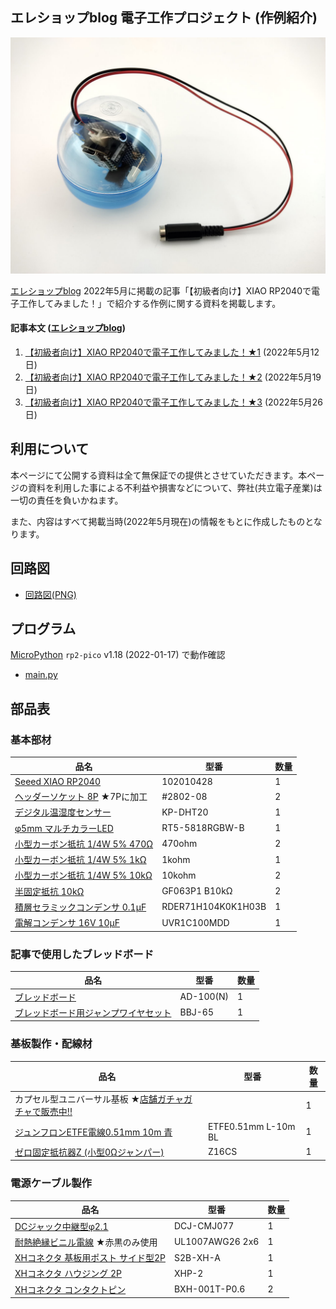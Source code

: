 

## エレショップblog 電子工作プロジェクト (作例紹介)

![完成写真](Photo_0.jpg)

[エレショップblog](http://eleshop.blog.jp/) 2022年5月に掲載の記事「【初級者向け】XIAO RP2040で電子工作してみました！」で紹介する作例に関する資料を掲載します。

#### 記事本文 ([エレショップblog](http://eleshop.blog.jp/))

1. [【初級者向け】XIAO RP2040で電子工作してみました！★1](http://eleshop.blog.jp/archives/46407331.html) (2022年5月12日)
1. [【初級者向け】XIAO RP2040で電子工作してみました！★2](http://eleshop.blog.jp/archives/46444637.html) (2022年5月19日)
1. [【初級者向け】XIAO RP2040で電子工作してみました！★3](http://eleshop.blog.jp/archives/46490287.html) (2022年5月26日)

## 利用について

本ページにて公開する資料は全て無保証での提供とさせていただきます。本ページの資料を利用した事による不利益や損害などについて、弊社(共立電子産業)は一切の責任を負いかねます。

また、内容はすべて掲載当時(2022年5月現在)の情報をもとに作成したものとなります。

## 回路図

- [回路図(PNG)](https://github.com/kyohritsu/eleshop-blog-20220512/blob/main/Schematic.png)

## プログラム

[MicroPython](https://micropython.org/download/rp2-pico/) `rp2-pico` v1.18 (2022-01-17) で動作確認

- [main.py](https://github.com/kyohritsu/eleshop-blog-20220512/blob/main/main.py)

## 部品表

### 基本部材

| 品名 | 型番 | 数量 |
| ---- | ---- | ---- |
| [Seeed XIAO RP2040](https://eleshop.jp/shop/g/gM17311/)               | 102010428          |  1 |
| [ヘッダーソケット 8P](https://eleshop.jp/shop/g/gBBT412/) ★7Pに加工  | #2802-08           |  2 |
| [デジタル温湿度センサー](https://eleshop.jp/shop/g/g402750/)          | KP-DHT20           |  1 |
| [φ5mm マルチカラーLED](https://eleshop.jp/shop/g/g8C2313/)           | RT5-5818RGBW-B     |  1 |
| [小型カーボン抵抗 1/4W 5% 470Ω](https://eleshop.jp/shop/g/gB5Q36P/)  | 470ohm             |  2 |
| [小型カーボン抵抗 1/4W 5% 1kΩ](https://eleshop.jp/shop/g/gB5R363/)   | 1kohm              |  1 |
| [小型カーボン抵抗 1/4W 5% 10kΩ](https://eleshop.jp/shop/g/gB5R36R/)  | 10kohm             |  2 |
| [半固定抵抗 10kΩ](https://eleshop.jp/shop/g/g4B8138/)                | GF063P1 B10kΩ     |  2 |
| [積層セラミックコンデンサ 0.1μF](https://eleshop.jp/shop/g/gI2M314/) | RDER71H104K0K1H03B |  1 |
| [電解コンデンサ 16V 10μF](https://eleshop.jp/shop/g/gF6J311/)        | UVR1C100MDD        |  1 |

### 記事で使用したブレッドボード

| 品名 | 型番 | 数量 |
| ---- | ---- | ---- |
| [ブレッドボード](https://eleshop.jp/shop/g/g916312/)                       | AD-100(N) |  1 |
| [ブレッドボード用ジャンプワイヤセット](https://eleshop.jp/shop/g/gL35121/) | BBJ-65    |  1 |

### 基板製作・配線材

| 品名 | 型番 | 数量 |
| ---- | ---- | ---- |
| カプセル型ユニバーサル基板 ★[店舗ガチャガチャで販売中!!](http://eleshop.blog.jp/archives/46490287.html) |                     |  1 |
| [ジュンフロンETFE電線0.51mm 10m 青](https://eleshop.jp/shop/g/gDAC13A/)                                  | ETFE0.51mm L-10m BL |  1 |
| [ゼロ固定抵抗器Z (小型0Ωジャンパー)](https://eleshop.jp/shop/g/gE77364/)                                | Z16CS               |  1 |

### 電源ケーブル製作

| 品名 | 型番 | 数量 |
| ---- | ---- | ---- |
| [DCジャック中継型φ2.1](https://eleshop.jp/shop/g/gM3B31A/)              | DCJ-CMJ077      |  1 |
| [耐熱絶縁ビニル電線](https://eleshop.jp/shop/g/gC3O13Q/) ★赤黒のみ使用  | UL1007AWG26 2x6 |  1 |
| [XHコネクタ 基板用ポスト サイド型2P](https://eleshop.jp/shop/g/g61A14Y/) | S2B-XH-A        |  1 |
| [XHコネクタ ハウジング 2P](https://eleshop.jp/shop/g/g61A144/)           | XHP-2           |  1 |
| [XHコネクタ コンタクトピン](https://eleshop.jp/shop/g/g65E314/)          | BXH-001T-P0.6   |  2 |
